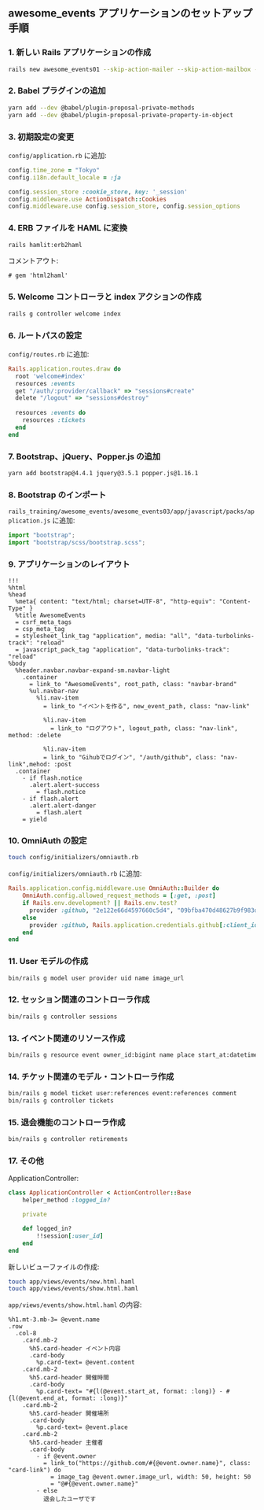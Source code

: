 ## awesome\_events アプリケーションのセットアップ手順

### 1. 新しい Rails アプリケーションの作成

```bash
rails new awesome_events01 --skip-action-mailer --skip-action-mailbox --skip-action-text --skip-action-cable
```

### 2. Babel プラグインの追加

```bash
yarn add --dev @babel/plugin-proposal-private-methods
yarn add --dev @babel/plugin-proposal-private-property-in-object
```

### 3. 初期設定の変更

`config/application.rb` に追加:

```ruby
config.time_zone = "Tokyo"
config.i18n.default_locale = :ja

config.session_store :cookie_store, key: '_session'
config.middleware.use ActionDispatch::Cookies
config.middleware.use config.session_store, config.session_options
```

### 4. ERB ファイルを HAML に変換

```bash
rails hamlit:erb2haml
```

コメントアウト:

```
# gem 'html2haml'
```

### 5. Welcome コントローラと index アクションの作成

```bash
rails g controller welcome index
```

### 6. ルートパスの設定

`config/routes.rb` に追加:

```ruby
Rails.application.routes.draw do
  root 'welcome#index'
  resources :events
  get "/auth/:provider/callback" => "sessions#create"
  delete "/logout" => "sessions#destroy"
  
  resources :events do
    resources :tickets
  end 
end
```

### 7. Bootstrap、jQuery、Popper.js の追加

```bash
yarn add bootstrap@4.4.1 jquery@3.5.1 popper.js@1.16.1
```

### 8. Bootstrap のインポート

`rails_training/awesome_events/awesome_events03/app/javascript/packs/application.js` に追加:

```javascript
import "bootstrap";
import "bootstrap/scss/bootstrap.scss";
```

### 9. アプリケーションのレイアウト

```haml
!!!
%html
%head
  %meta{ content: "text/html; charset=UTF-8", "http-equiv": "Content-Type" }
  %title AwesomeEvents
  = csrf_meta_tags
  = csp_meta_tag
  = stylesheet_link_tag "application", media: "all", "data-turbolinks-track": "reload"
  = javascript_pack_tag "application", "data-turbolinks-track": "reload"
%body
  %header.navbar.navbar-expand-sm.navbar-light
    .container
      = link_to "AwesomeEvents", root_path, class: "navbar-brand"
      %ul.navbar-nav
        %li.nav-item
          = link_to "イベントを作る", new_event_path, class: "nav-link"

          %li.nav-item
            = link_to "ログアウト", logout_path, class: "nav-link", method: :delete

          %li.nav-item
          = link_to "Gihubでログイン", "/auth/github", class: "nav-link",mehod: :post
  .container
    - if flash.notice
      .alert.alert-success
        = flash.notice
    - if flash.alert
      .alert.alert-danger
        = flash.alert
    = yield
```

### 10. OmniAuth の設定

```bash
touch config/initializers/omniauth.rb
```

`config/initializers/omniauth.rb` に追加:

```ruby
Rails.application.config.middleware.use OmniAuth::Builder do
    OmniAuth.config.allowed_request_methods = [:get, :post]
    if Rails.env.development? || Rails.env.test?
      provider :github, "2e122e66d4597660c5d4", "09bfba470d48627b9f983d91b85c845567fe583c"
    else
      provider :github, Rails.application.credentials.github[:client_id], Rails.application.credentials.github[:client_secret]
    end
end
```

### 11. User モデルの作成

```bash
bin/rails g model user provider uid name image_url
```

### 12. セッション関連のコントローラ作成

```bash
bin/rails g controller sessions
```

### 13. イベント関連のリソース作成

```bash
bin/rails g resource event owner_id:bigint name place start_at:datetime end_at:datetime content:text
```

### 14. チケット関連のモデル・コントローラ作成

```bash
bin/rails g model ticket user:references event:references comment
bin/rails g controller tickets
```

### 15. 退会機能のコントローラ作成

```bash
bin/rails g controller retirements
```

### 17. その他

ApplicationController:

```ruby
class ApplicationController < ActionController::Base
    helper_method :logged_in?

    private

    def logged_in?
        !!session[:user_id]
    end
end
```

新しいビューファイルの作成:

```bash
touch app/views/events/new.html.haml
touch app/views/events/show.html.haml
```

`app/views/events/show.html.haml` の内容:

```haml
%h1.mt-3.mb-3= @event.name
.row
  .col-8
    .card.mb-2
      %h5.card-header イベント内容
      .card-body
        %p.card-text= @event.content
    .card.mb-2
      %h5.card-header 開催時間
      .card-body
        %p.card-text= "#{l(@event.start_at, format: :long)} - #{l(@event.end_at, format: :long)}"
    .card.mb-2
      %h5.card-header 開催場所
      .card-body
        %p.card-text= @event.place
    .card.mb-2
      %h5.card-header 主催者
      .card-body
        - if @event.owner
          = link_to("https://github.com/#{@event.owner.name}", class: "card-link") do
            = image_tag @event.owner.image_url, width: 50, height: 50
            = "@#{@event.owner.name}"
        - else
          退会したユーザです
```